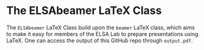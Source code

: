 # The ELSAbeamer LaTeX Class

The `ELSAbeamer` LaTeX Class build upon the `beamer` LaTeX class, which aims to make it easy for members of the ELSA Lab to prepare presentations using LaTeX. One can access the output of this GitHub repo through `output.pdf`.
